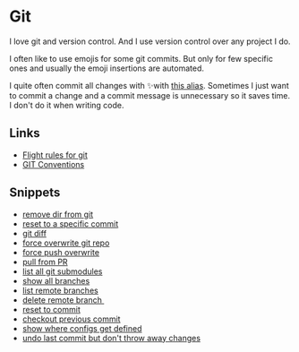 # Git
I love git and version control. And I use version control over any project I do.

I often like to use emojis for some git commits. But only for few specific ones and usually the emoji insertions are automated. 

I quite often commit all changes with ✨with [this alias](https://github.com/nikitavoloboev/dotfiles#commit-all-with-). Sometimes I just want to commit a change and a commit message is unnecessary so it saves time. I don't do it when writing code.

## Links
- [Flight rules for git](https://github.com/k88hudson/git-flight-rules)
- [GIT Conventions](https://medium.com/@tjholowaychuk/git-conventions-a940ee20862d)

## Snippets
- [remove dir from git](https://gist.github.com/17a9bc95ce5da0db7f85d076b45d07cd)
- [reset to a specific commit](https://gist.github.com/9dd017136b8ad625af938a916c9e90a8)
- [git diff](https://gist.github.com/c5965f97f6c805c80c8e94d418183208)
- [force overwrite git repo](https://gist.github.com/ce4c3fbbc92db306e834a5882bb2d3af)
- [force push overwrite](https://gist.github.com/957c2945324fd226595309a86bcf9e0c)
- [pull from PR](https://gist.github.com/044f813deaf726f71c9fbde69019b744)
- [list all git submodules](https://gist.github.com/8c38c1f32c766f2deb089953f8d35066)
- [show all branches](https://gist.github.com/4ac755d5c4c1aefa1e9233a18a2d1a61)
- [list remote branches](https://gist.github.com/723975565773ee3cb69b080d72bcca36)
- [delete remote branch ](https://gist.github.com/b50e80729fcc931331249388b01cbeee)
- [reset to commit](https://gist.github.com/6be7b62cd2a483beaaf42ab6c76f1cad)
- [checkout previous commit](https://gist.github.com/8da63bc3a6801337356119647fb27e52)
- [show where configs get defined](https://gist.github.com/8e4fe9f16e8141778eabdb030276263a)
- [undo last commit but don't throw away changes](https://gist.github.com/9d4621d9813ed28aaebaaef7100bcaec)

